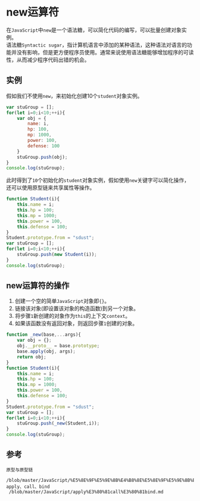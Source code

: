 # new运算符

在`JavaScript`中`new`是一个语法糖，可以简化代码的编写，可以批量创建对象实例。  
语法糖`Syntactic sugar`，指计算机语言中添加的某种语法，这种语法对语言的功能并没有影响，但是更方便程序员使用。通常来说使用语法糖能够增加程序的可读性，从而减少程序代码出错的机会。  

## 实例
假如我们不使用`new`，来初始化创建10个`student`对象实例。

```javascript
var stuGroup = [];
for(let i=0;i<10;++i){
    var obj = {
        name: i,
        hp: 100,
        mp: 1000,
        power: 100,
        defense: 100
    }
    stuGroup.push(obj);
}
console.log(stuGroup);
```
此时得到了`10`个初始化的`student`对象实例，假如使用`new`关键字可以简化操作，还可以使用原型链来共享属性等操作。

```javascript
function Student(i){
    this.name = i;
    this.hp = 100;
    this.mp = 1000;
    this.power = 100,
    this.defense = 100;
}
Student.prototype.from = "sdust";
var stuGroup = [];
for(let i=0;i<10;++i){
    stuGroup.push(new Student(i));
}
console.log(stuGroup);
```

## new运算符的操作
1. 创建一个空的简单`JavaScript`对象即`{}`。  
2. 链接该对象(即设置该对象的构造函数)到另一个对象。   
3. 将步骤`1`新创建的对象作为`this`的上下文`context`。  
4. 如果该函数没有返回对象，则返回步骤`1`创建的对象。  

```javascript
function _new(base,...args){
    var obj = {};
    obj.__proto__ = base.prototype;
    base.apply(obj, args);
    return obj;
}
function Student(i){
    this.name = i;
    this.hp = 100;
    this.mp = 1000;
    this.power = 100,
    this.defense = 100;
}
Student.prototype.from = "sdust";
var stuGroup = [];
for(let i=0;i<10;++i){
    stuGroup.push(_new(Student,i));
}
console.log(stuGroup);
```



## 参考

```
原型与原型链
 /blob/master/JavaScript/%E5%8E%9F%E5%9E%8B%E4%B8%8E%E5%8E%9F%E5%9E%8B%E9%93%BE.md
apply、call、bind
 /blob/master/JavaScript/apply%E3%80%81call%E3%80%81bind.md
```
